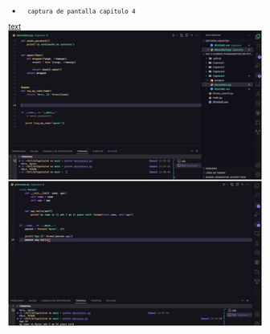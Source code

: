 -       captura de pantalla capitulo 4
[text](screens) ![text](screens/decoradores.png) 
![text](screens/clases.png)